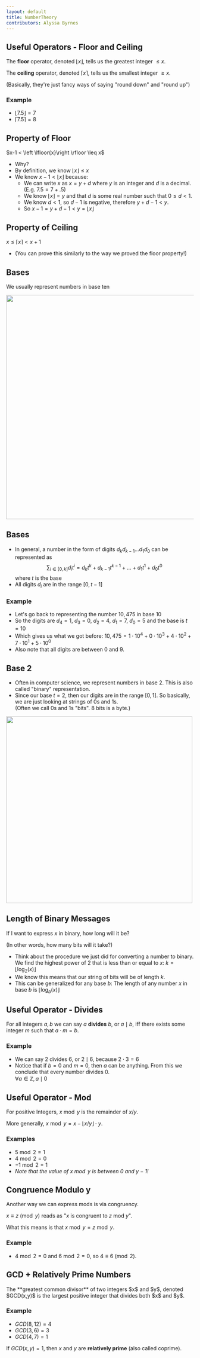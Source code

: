 ```yaml
---
layout: default
title: NumberTheory
contributors: Alyssa Byrnes
---
```





## Useful Operators - Floor and Ceiling
<div id="content">

The **floor** operator, denoted $\left \lfloor{x}\right \rfloor$, tells us the greatest integer $\leq x$.

The **ceiling** operator, denoted $\left \lceil{x}\right \rceil$,  tells us the smallest integer $\geq x$.

(Basically, they're just fancy ways of saying "round down" and "round up")

### Example

- $\left \lfloor{7.5}\right \rfloor = 7$ <br>
- $\left \lceil{7.5}\right \rceil = 8$



</div>


## Property of Floor
<div id="content">
$x-1 < \left \lfloor{x}\right \rfloor \leq x$

- Why?
- By definition, we know $\left \lfloor{x}\right \rfloor \leq x$
- We know $x-1 < \left \lfloor{x}\right \rfloor$ because:
    - We can write $x$ as $x = y + d$ where $y$ is an integer and $d$ is a decimal. (E.g. $7.5 = 7 + .5$)
    - We know $\left \lfloor{x}\right \rfloor = y$ and that $d$ is some real number such that $0 \leq d < 1$.
    - We know $d < 1$, so $d-1$ is negative, therefore $y + d - 1 < y$.
    - So $x - 1 = y + d - 1 < y = \left \lfloor{x}\right \rfloor$ 
</div>


## Property of Ceiling
<div id="content">

$x \leq \left \lceil{x}\right \rceil < x + 1$

- (You can prove this similarly to the way we proved the floor property!)

</div>


## Bases
<div id="content">

We usually represent numbers in base ten

<img src="https://i.imgur.com/8dmbsc7.png" width="600"/>


</div>


## Bases
<div id="content">

- In general, a number in the form of digits $d_k d_{k-1} \ldots d_1 d_0$ can be represented as
$$\sum_{i\in[0,k]}d_i t^i = d_kt^k + d_{k-1}t^{k-1}+ \ldots + d_1t^1 + d_0t^0$$ where $t$ is the base
- All digits $d_i$ are in the range $[0,t-1]$

### Example

- Let's go back to representing the number $10,475$ in base $10$
- So the digits are $d_4 = 1$, $d_3 = 0$, $d_2 = 4$, $d_1 = 7$, $d_0 = 5$ and the base is $t = 10$
- Which gives us what we got before: $10,475 = 1 \cdot 10^4 + 0 \cdot 10^3 + 4 \cdot 10^2 + 7 \cdot 10^1 + 5 \cdot 10^0$
- Also note that all digits are between $0$ and $9$.
</div>


## Base 2
<div id="left">

- Often in computer science, we represent numbers in base $2$. This is also called "binary" representation.
- Since our base $t = 2$, then our digits are in the range $[0,1]$. So basically, we are just looking at strings of $0$s and $1$s. <br> (Often we call $0$s and $1$s "bits". $8$ bits is a byte.)

</div>

<div id="right">

<img src="https://i.imgur.com/brCatgF.png" width="500"/>


</div>


<!-- ## In Class Assignment
<div id="content">

In groups, write (in English) the procedure for converting a number from binary to base 10. 

Then, write the procedure for converting a number from base 10 to binary.

Hint: start by thinking what steps would you take to convert $10110$ to $22$ and $22$ to $10110$, then generalize it to any number.

You can submit this as a group on Gradescope!

(It's okay if you're wrong! We will go over the right answer after you submit. The idea is to just see that you put effort in.)


</div> -->


## Length of Binary Messages 
<div id="content">

If I want to express $x$ in binary, how long will it be? 

(In other words, how many bits will it take?)

-  Think about the procedure we just did for converting a number to binary. We find the highest power of $2$ that is less than or equal to $x$: $k = \left \lfloor{\log_2(x)}\right \rfloor$
-  We know this means that our string of bits will be of length $k$.
-  This can be generalized for any base $b$: The length of any number $x$ in base $b$ is $\left \lfloor{\log_b(x)}\right \rfloor$

</div>


<!-- ## Length of Binary Messages
<div id="content">

- While it makes sense to represent numbers in binary for computers, notice that it takes more digits to represent them. Think about it. Saying "$10110$" instead of "$22$" is longer. 
- So why do we do it? (I'll link to a video...)

</div> -->


## Useful Operator - Divides

For all integers $a,b$ we can say $a$ **divides** $b$, or $a \mid b$, iff there exists some integer $m$ such that $a\cdot m = b$.

### Example

- We can say $2$ divides $6$, or $2 \mid 6$, because $2 \cdot 3 = 6$
- Notice that if $b = 0$ and $m = 0$, then $a$ can be anything. From this we conclude that every number divides $0$. <br>
$\forall a \in \mathbb{Z}, a \mid 0$


## Useful Operator - Mod
<div id="content">

For positive Integers, $x \bmod y$ is the remainder of $x/y$.

More generally, $x \bmod y = x - \left \lfloor{x/y}\right \rfloor \cdot y$.

### Examples

-  $5 \bmod 2 = 1$
-  $4 \bmod 2 = 0$
-  $-1 \bmod 2 = 1$
- *Note that the value of $x \bmod y$ is between $0$ and $y-1$!*

    
    

</div>


## Congruence Modulo y
<div id="content">

Another way we can express mods is via congruency.

$x \equiv z \pmod y$ reads as "$x$ is congruent to $z$ mod $y$".

What this means is that $x \bmod y = z \bmod y$.

### Example

-  $4 \bmod 2 = 0$ and $6 \bmod 2 = 0$, so $4 \equiv 6 \pmod 2$.


</div>

## GCD + Relatively Prime Numbers
<div id="content">
The **greatest common divisor** of two integers $x$ and $y$, denoted $GCD(x,y)$ is the largest positive integer that divides both $x$ and $y$.

### Example
- $GCD(8,12) = 4$
- $GCD(3,6) = 3$
- $GCD(4,7) = 1$

If $GCD(x,y) = 1$, then $x$ and $y$ are **relatively prime** (also called coprime).
</div>
